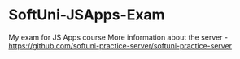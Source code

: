 # SoftUni-JSApps-Exam
My exam for JS Apps course 
More information about the server - https://github.com/softuni-practice-server/softuni-practice-server
